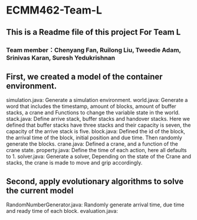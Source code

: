 # ECMM462-Team-L
## This is a Readme file of this project For Team L
### Team member：Chenyang Fan, Ruilong Liu, Tweedie Adam, Srinivas Karan, Suresh Yedukrishnan

## First, we created a model of the container environment.
simulation.java: Generate a simulation environment.
world.java: Generate a word that includes the timestamp, amount of blocks, amount of buffer stacks, a crane and Functions to change the variable state in the world.
stack.java: Define arrive stack, buffer stacks and handover stacks. Here we defined that buffer stacks have three stacks and their capacity is seven, the capacity of the arrive stack is five.
block.java: Defined the id of the block, the arrival time of the block, initial position and due time. Then randomly generate the blocks.
crane.java: Defined a crane, and a function of the crane state.
property.java: Define the time of each action, here all defaults to 1.
solver.java: Generate a solver, Depending on the state of the Crane and stacks, the crane is made to move and grip accordingly.

## Second, apply evolutionary algorithms to solve the current model
RandomNumberGenerator.java: Randomly generate arrival time, due time and ready time of each block.
evaluation.java:
